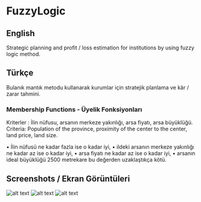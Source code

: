# FuzzyLogic

## English
Strategic planning and profit / loss estimation for institutions by using fuzzy logic method.

## Türkçe
Bulanık mantık metodu kullanarak kurumlar için stratejik planlama ve kâr / zarar tahmini.

### Membership Functions - Üyelik Fonksiyonları
Kriterler : İlin nüfusu,  arsanın merkeze yakınlığı,  arsa fiyatı, arsa büyüklüğü.
Criteria: Population of the province, proximity of the center to the center, land price, land size.

•	İlin nüfusü ne kadar fazla ise o kadar iyi, 
•	ildeki arsanın merkeze yakınlığı ne kadar az ise o kadar iyi,
•	arsa fiyatı ne kadar az ise o kadar iyi, 
•	arsanın ideal büyüklüğü 2500 metrekare  bu değerden uzaklaştıkça kötü.


## Screenshots / Ekran Görüntüleri
![alt text](https://raw.githubusercontent.com/kerembahcivan/FuzzyLogic/master/1.jpeg)
![alt text](https://raw.githubusercontent.com/kerembahcivan/FuzzyLogic/master/2.jpeg)
![alt text](https://raw.githubusercontent.com/kerembahcivan/FuzzyLogic/master/3.jpeg)
